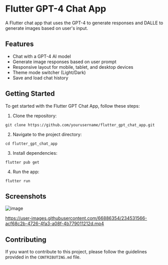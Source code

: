 # Flutter GPT-4 Chat App

A Flutter chat app that uses the GPT-4 to generate responses and DALLE to generate images based on user's input.

## Features

- Chat with a GPT-4 AI model
- Generate image responses based on user prompt
- Responsive layout for mobile, tablet, and desktop devices
- Theme mode switcher (Light/Dark)
- Save and load chat history

## Getting Started

To get started with the Flutter GPT Chat App, follow these steps:

1. Clone the repository:

```
git clone https://github.com/yourusername/flutter_gpt_chat_app.git
```

2. Navigate to the project directory:

```
cd flutter_gpt_chat_app
```

3. Install dependencies:

```
flutter pub get
```

4. Run the app:

```
flutter run
```

## Screenshots

![image](https://user-images.githubusercontent.com/66886354/234530535-90ac1c95-2af8-4791-b76e-b1fea9474b63.png)  


https://user-images.githubusercontent.com/66886354/234531566-acf68c2b-4726-4fa3-a08f-4b779011212d.mp4




## Contributing

If you want to contribute to this project, please follow the guidelines provided in the `CONTRIBUTING.md` file.
